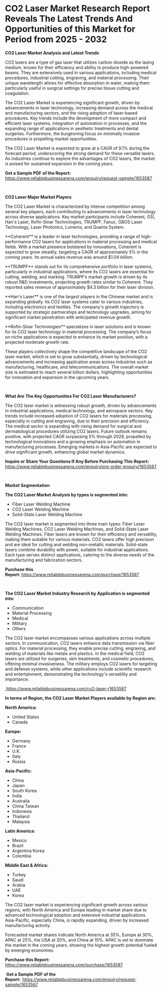<p><h1>CO2 Laser Market Research Report Reveals The Latest Trends And Opportunities of this Market for Period from 2025 - 2032</h1></p><p><strong>CO2 Laser Market Analysis and Latest Trends</strong></p>
<p><p>CO2 lasers are a type of gas laser that utilizes carbon dioxide as the lasing medium, known for their efficiency and ability to produce high-powered beams. They are extensively used in various applications, including medical procedures, industrial cutting, engraving, and material processing. Their unique wavelength allows for effective absorption in water, making them particularly useful in surgical settings for precise tissue cutting and coagulation. </p><p>The CO2 Laser Market is experiencing significant growth, driven by advancements in laser technology, increasing demand across the medical and manufacturing sectors, and the rising adoption of laser-based procedures. Key trends include the development of more compact and efficient laser systems, integration of automation in processes, and the expanding range of applications in aesthetic treatments and dental surgeries. Furthermore, the burgeoning focus on minimally invasive procedures is propelling market opportunities. </p><p>The CO2 Laser Market is expected to grow at a CAGR of 9.1% during the forecast period, underscoring the strong demand for these versatile lasers. As industries continue to explore the advantages of CO2 lasers, the market is poised for sustained expansion in the coming years.</p></p>
<p><strong>Get a Sample PDF of the Report:&nbsp;</strong> <a href="https://www.reliablebusinessarena.com/enquiry/request-sample/1653587?utm_campaign=2680&utm_medium=2&utm_source=Github&utm_content=ia&utm_term=16042025&utm_id=co2-laser">https://www.reliablebusinessarena.com/enquiry/request-sample/1653587</a></p>
<p>&nbsp;</p>
<p><strong>CO2 Laser Major Market Players</strong></p>
<p><p>The CO2 Laser Market is characterized by intense competition among several key players, each contributing to advancements in laser technology across diverse applications. Key market participants include Coherent, GSI, Han's Laser, Rofin-Sinar Technologies, TRUMPF, Fanuc, GBOS Laser Technology, Laser Photonics, Lumenis, and Quanta System.</p><p>**Coherent** is a leader in laser technologies, providing a range of high-performance CO2 lasers for applications in material processing and medical fields. With a market presence bolstered by innovations, Coherent is expected to grow steadily, targeting a CAGR of approximately 5% in the coming years. Its annual sales revenue was around $1.04 billion.</p><p>**TRUMPF** stands out for its comprehensive portfolio in laser systems, particularly in industrial applications, where its CO2 lasers are essential for cutting, welding, and marking. TRUMPF’s market growth is driven by its robust R&D investments, projecting growth rates similar to Coherent. They reported sales revenue of approximately $4.3 billion for their laser division.</p><p>**Han's Laser** is one of the largest players in the Chinese market and is expanding globally. Its CO2 laser systems cater to various industries, including electronics and textiles. The company's growth trajectory is supported by strategic partnerships and technology upgrades, aiming for significant market penetration with anticipated revenue growth.</p><p>**Rofin-Sinar Technologies** specializes in laser solutions and is known for its CO2 laser technology in material processing. The company’s focus on niche applications is expected to enhance its market position, with a projected moderate growth rate.</p><p>These players collectively shape the competitive landscape of the CO2 laser market, which is set to grow substantially, driven by technological advancements and increasing application areas across industries such as manufacturing, healthcare, and telecommunications. The overall market size is estimated to reach several billion dollars, highlighting opportunities for innovation and expansion in the upcoming years.</p></p>
<p>&nbsp;</p>
<p><strong>What Are The Key Opportunities For CO2 Laser Manufacturers?</strong></p>
<p><p>The CO2 laser market is witnessing robust growth, driven by advancements in industrial applications, medical technology, and aerospace sectors. Key trends include increased adoption of CO2 lasers for materials processing, especially in cutting and engraving, due to their precision and efficiency. The medical sector is expanding with rising demand for surgical and dermatological procedures utilizing CO2 lasers. Future outlook remains positive, with projected CAGR surpassing 5% through 2028, propelled by technological innovations and a growing emphasis on automation in manufacturing processes. Emerging markets in Asia-Pacific are expected to drive significant growth, enhancing global market dynamics.</p></p>
<p><strong>Inquire or Share Your Questions If Any Before Purchasing This Report:</strong> <a href="https://www.reliablebusinessarena.com/enquiry/pre-order-enquiry/1653587?utm_campaign=2680&utm_medium=2&utm_source=Github&utm_content=ia&utm_term=16042025&utm_id=co2-laser">https://www.reliablebusinessarena.com/enquiry/pre-order-enquiry/1653587</a></p>
<p>&nbsp;</p>
<p><strong>Market Segmentation</strong></p>
<p><strong>The CO2 Laser Market Analysis by types is segmented into:</strong></p>
<p><ul><li>Fiber Laser Welding Machine</li><li>CO2 Laser Welding Machine</li><li>Solid-State Laser Welding Machine</li></ul></p>
<p><p>The CO2 laser market is segmented into three main types: Fiber Laser Welding Machines, CO2 Laser Welding Machines, and Solid-State Laser Welding Machines. Fiber lasers are known for their efficiency and versatility, making them suitable for various materials. CO2 lasers offer high precision and are ideal for cutting and welding non-metallic materials. Solid-state lasers combine durability with power, suitable for industrial applications. Each type serves distinct applications, catering to the diverse needs of the manufacturing and fabrication sectors.</p></p>
<p><strong>Purchase this Report:&nbsp;</strong><a href="https://www.reliablebusinessarena.com/purchase/1653587?utm_campaign=2680&utm_medium=2&utm_source=Github&utm_content=ia&utm_term=16042025&utm_id=co2-laser">https://www.reliablebusinessarena.com/purchase/1653587</a></p>
<p>&nbsp;</p>
<p><strong>The CO2 Laser Market Industry Research by Application is segmented into:</strong></p>
<p><ul><li>Communication</li><li>Material Processing</li><li>Medical</li><li>Military</li><li>Others</li></ul></p>
<p><p>The CO2 laser market encompasses various applications across multiple sectors. In communication, CO2 lasers enhance data transmission via fiber optics. For material processing, they enable precise cutting, engraving, and welding of materials like metals and plastics. In the medical field, CO2 lasers are utilized for surgeries, skin treatments, and cosmetic procedures, offering minimal invasiveness. The military employs CO2 lasers for targeting and defense systems, while other applications include scientific research and entertainment, demonstrating the technology's versatility and importance.</p></p>
<p><a href="https://www.reliablebusinessarena.com/co2-laser-r1653587?utm_campaign=2680&utm_medium=2&utm_source=Github&utm_content=ia&utm_term=16042025&utm_id=co2-laser">&nbsp;https://www.reliablebusinessarena.com/co2-laser-r1653587</a></p>
<p><strong>In terms of Region, the CO2 Laser Market Players available by Region are:</strong></p>
<p>
    <p> <strong> North America: </strong>
        <ul>
            <li>United States</li>
            <li>Canada</li>
        </ul>
        </p> 
    <p> <strong> Europe: </strong>
        <ul>
            <li>Germany</li>
            <li>France</li>
            <li>U.K.</li>
            <li>Italy</li>
            <li>Russia</li>
        </ul>
        </p> 
    <p> <strong> Asia-Pacific: </strong>
        <ul>
            <li>China</li>
            <li>Japan</li>
            <li>South Korea</li>
            <li>India</li>
            <li>Australia</li>
            <li>China Taiwan</li>
            <li>Indonesia</li>
            <li>Thailand</li>
            <li>Malaysia</li>
        </ul>
        </p> 
    <p> <strong> Latin America: </strong>
        <ul>
            <li>Mexico</li>
            <li>Brazil</li>
            <li>Argentina Korea</li>
            <li>Colombia</li>
        </ul>
        </p> 
    <p> <strong> Middle East & Africa: </strong>
        <ul>
            <li>Turkey</li>
            <li>Saudi</li>
            <li>Arabia</li>
            <li>UAE</li>
            <li>Korea</li>
        </ul>
    </p>
    </p>
<p><p>The CO2 laser market is experiencing significant growth across various regions, with North America and Europe leading in market share due to advanced technological adoption and extensive industrial applications. Asia-Pacific, especially China, is rapidly expanding, driven by increased manufacturing activity. </p><p>Forecasted market shares indicate North America at 35%, Europe at 30%, APAC at 25%, the USA at 20%, and China at 15%. APAC is set to dominate the market in the coming years, showing the highest growth potential fueled by emerging economies.</p></p>
<p><strong>Purchase this Report: </strong><a href="https://www.reliablebusinessarena.com/purchase/1653587?utm_campaign=2680&utm_medium=2&utm_source=Github&utm_content=ia&utm_term=16042025&utm_id=co2-laser">https://www.reliablebusinessarena.com/purchase/1653587</a></p>
<p>&nbsp;<strong>Get a Sample PDF of the Report:&nbsp;&nbsp;</strong><a href="https://www.reliablebusinessarena.com/enquiry/request-sample/1653587?utm_campaign=2680&utm_medium=2&utm_source=Github&utm_content=ia&utm_term=16042025&utm_id=co2-laser">https://www.reliablebusinessarena.com/enquiry/request-sample/1653587</a></p>
<p><strong></strong></p>
<p><p></p><p></p><p></p></p>